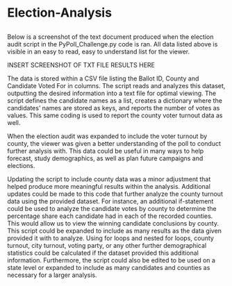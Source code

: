 # Election-Analysis
##

Below is a screenshot of the text document produced when the election audit script in the PyPoll_Challenge.py code is ran. All data listed above is visible in an easy to read, easy to understand list for the viewer. 

INSERT SCREENSHOT OF TXT FILE RESULTS HERE

The data is stored within a CSV file listing the Ballot ID, County and Candidate Voted For in columns. The script reads and analyzes this dataset, outputting the desired information into a text file for optimal viewing. The script defines the candidate names as a list, creates a dictionary where the candidates’ names are stored as keys, and reports the number of votes as values. This same coding is used to report the county voter turnout data as well.  

When the election audit was expanded to include the voter turnout by county, the viewer was given a better understanding of the poll to conduct further analysis with. This data could be useful in many ways to help forecast, study demographics, as well as plan future campaigns and elections. 

Updating the script to include county data was a minor adjustment that helped produce more meaningful results within the analysis. Additional updates could be made to this code that further analyze the county turnout data using the provided dataset. For instance, an additional if-statement could be used to analyze the candidate votes by county to determine the percentage share each candidate had in each of the recorded counties. This would allow us to view the winning candidate conclusions by county.  
This script could be expanded to include as many results as the data given provided it with to analyze. Using for loops and nested for loops, county turnout, city turnout, voting party, or any other further demographical statistics could be calculated if the dataset provided this additional information. Furthermore, the script could also be edited to be used on a state level or expanded to include as many candidates and counties as necessary for a larger analysis.  
